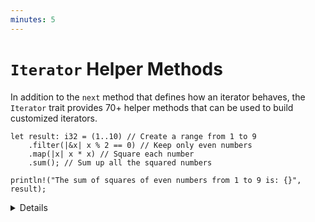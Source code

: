 ```yaml
---
minutes: 5
---
```


# `Iterator` Helper Methods

In addition to the `next` method that defines how an iterator behaves, the
`Iterator` trait provides 70+ helper methods that can be used to build
customized iterators.

```rust,editable
let result: i32 = (1..10) // Create a range from 1 to 9
    .filter(|&x| x % 2 == 0) // Keep only even numbers
    .map(|x| x * x) // Square each number
    .sum(); // Sum up all the squared numbers

println!("The sum of squares of even numbers from 1 to 9 is: {}", result);
```

<details>

- The `Iterator` trait implements many common functional programming operations
  over collections (e.g. `map`, `filter`, `reduce`, etc). This is the trait
  where you can find all the documentation about them.

- Many of these helper methods take the original iterator and produce a new
  iterator with different behavior. These are know as "iterator adapter
  methods".

- Some methods, like `sum` and `count`, consume the iterator and pull all of the
  elements out of it.

- These methods are designed to be chained together so that it's easy to build a
  custom iterator that does exactly what you need.

## More to Explore

- Rust's iterators are extremely efficient and highly optimizable. Even complex
  iterators made by combining many adapter methods will still result in code as
  efficient as equivalent imperative implementations.

</details>
